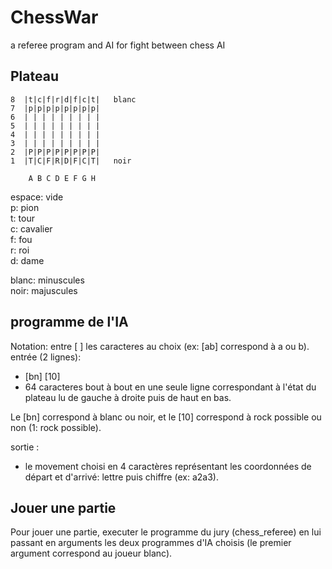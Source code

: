 # ChessWar  

a referee program and AI for fight between chess AI

## Plateau  

```
8  |t|c|f|r|d|f|c|t|   blanc  
7  |p|p|p|p|p|p|p|p|  
6  | | | | | | | | |  
5  | | | | | | | | |  
4  | | | | | | | | |  
3  | | | | | | | | |  
2  |P|P|P|P|P|P|P|P|  
1  |T|C|F|R|D|F|C|T|   noir  

    A B C D E F G H
```

espace: vide  
p: pion  
t: tour  
c: cavalier  
f: fou  
r: roi  
d: dame  

blanc: minuscules  
noir: majuscules  

## programme de l'IA 

Notation: entre [ ] les caracteres au choix (ex: [ab] correspond à a ou b).  
entrée (2 lignes):  
- [bn] [10]  
- 64 caracteres bout à bout en une seule ligne correspondant à l'état du plateau lu de gauche à droite puis de haut en bas.  

Le [bn] correspond à blanc ou noir, et le [10] correspond à rock possible ou non (1: rock possible).  

sortie :  
- le movement choisi en 4 caractères représentant les coordonnées de départ et d'arrivé: lettre puis chiffre (ex: a2a3).  

## Jouer une partie  

Pour jouer une partie, executer le programme du jury (chess\_referee) en lui passant en arguments les deux programmes d'IA choisis (le premier argument correspond au joueur blanc).  

